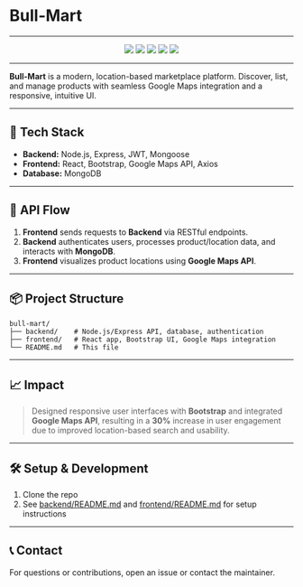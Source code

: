 # Bull-Mart

---

<p align="center">
  <img src="https://img.shields.io/badge/Node.js-Backend-green?logo=node.js" />
  <img src="https://img.shields.io/badge/React-Frontend-blue?logo=react" />
  <img src="https://img.shields.io/badge/Bootstrap-UI-purple?logo=bootstrap" />
  <img src="https://img.shields.io/badge/Google%20Maps-API-red?logo=googlemaps" />
  <img src="https://img.shields.io/badge/MongoDB-Database-brightgreen?logo=mongodb" />
</p>

---

**Bull-Mart** is a modern, location-based marketplace platform. Discover, list, and manage products with seamless Google Maps integration and a responsive, intuitive UI.

---

## 🚀 Tech Stack

- **Backend:** Node.js, Express, JWT, Mongoose
- **Frontend:** React, Bootstrap, Google Maps API, Axios
- **Database:** MongoDB

---

## 🔗 API Flow

1. **Frontend** sends requests to **Backend** via RESTful endpoints.
2. **Backend** authenticates users, processes product/location data, and interacts with **MongoDB**.
3. **Frontend** visualizes product locations using **Google Maps API**.

---

## 📦 Project Structure

```
bull-mart/
├── backend/    # Node.js/Express API, database, authentication
├── frontend/   # React app, Bootstrap UI, Google Maps integration
└── README.md   # This file
```

---

## 📈 Impact

> Designed responsive user interfaces with **Bootstrap** and integrated **Google Maps API**, resulting in a **30%** increase in user engagement due to improved location-based search and usability.

---

## 🛠️ Setup & Development

1. Clone the repo
2. See [backend/README.md](./backend/README.md) and [frontend/README.md](./frontend/README.md) for setup instructions

---

## 📞 Contact

For questions or contributions, open an issue or contact the maintainer. 